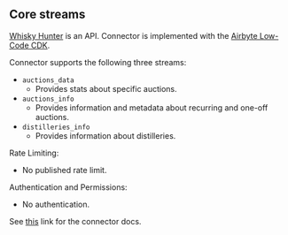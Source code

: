 ## Core streams

[Whisky Hunter](https://whiskyhunter.net/api/) is an API. Connector is implemented with the [Airbyte Low-Code CDK](https://docs.airbyte.com/connector-development/config-based/low-code-cdk-overview).

Connector supports the following three streams:

- `auctions_data`
  - Provides stats about specific auctions.
- `auctions_info`
  - Provides information and metadata about recurring and one-off auctions.
- `distilleries_info`
  - Provides information about distilleries.

Rate Limiting:

- No published rate limit.

Authentication and Permissions:

- No authentication.

See [this](https://docs.airbyte.io/integrations/sources/whisky-hunter) link for the connector docs.
